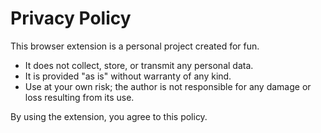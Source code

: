 # Privacy Policy

This browser extension is a personal project created for fun.

- It does not collect, store, or transmit any personal data.
- It is provided "as is" without warranty of any kind.
- Use at your own risk; the author is not responsible for any damage or loss resulting from its use.

By using the extension, you agree to this policy.
